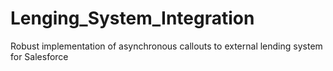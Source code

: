 # Lenging_System_Integration
Robust implementation of asynchronous callouts to external lending system for Salesforce
